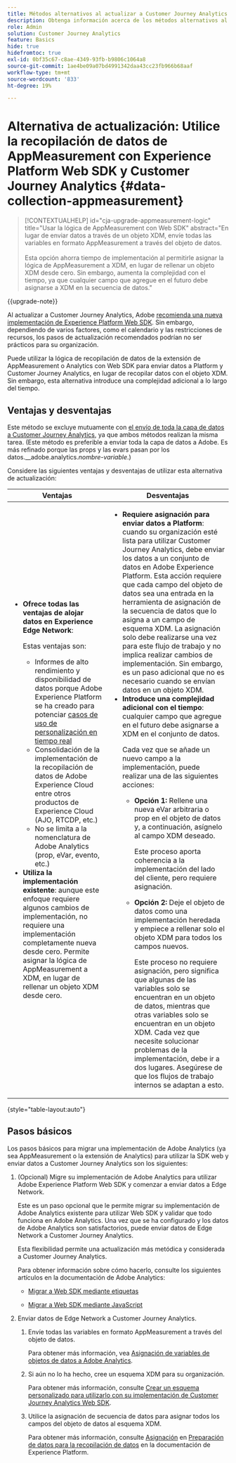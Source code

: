 ```yaml
---
title: Métodos alternativos al actualizar a Customer Journey Analytics
description: Obtenga información acerca de los métodos alternativos al actualizar a Customer Journey Analytics
role: Admin
solution: Customer Journey Analytics
feature: Basics
hide: true
hidefromtoc: true
exl-id: 0bf35c67-c8ae-4349-93fb-b9806c1064a8
source-git-commit: 1ae4be09a07bd4991342daa43cc23fb966b68aaf
workflow-type: tm+mt
source-wordcount: '833'
ht-degree: 19%

---
```


# Alternativa de actualización: Utilice la recopilación de datos de AppMeasurement con Experience Platform Web SDK y Customer Journey Analytics {#data-collection-appmeasurement}

<!-- markdownlint-disable MD034 -->

>[!CONTEXTUALHELP]
>id="cja-upgrade-appmeasurement-logic"
>title="Usar la lógica de AppMeasurement con Web SDK"
>abstract="En lugar de enviar datos a través de un objeto XDM, envíe todas las variables en formato AppMeasurement a través del objeto de datos.<br><br>Esta opción ahorra tiempo de implementación al permitirle asignar la lógica de AppMeasurement a XDM, en lugar de rellenar un objeto XDM desde cero. Sin embargo, aumenta la complejidad con el tiempo, ya que cualquier campo que agregue en el futuro debe asignarse a XDM en la secuencia de datos."

<!-- markdownlint-enable MD034 -->

{{upgrade-note}}

Al actualizar a Customer Journey Analytics, Adobe [recomienda una nueva implementación de Experience Platform Web SDK](/help/getting-started/cja-upgrade/cja-upgrade-recommendations.md). Sin embargo, dependiendo de varios factores, como el calendario y las restricciones de recursos, los pasos de actualización recomendados podrían no ser prácticos para su organización.

Puede utilizar la lógica de recopilación de datos de la extensión de AppMeasurement o Analytics con Web SDK para enviar datos a Platform y Customer Journey Analytics, en lugar de recopilar datos con el objeto XDM. Sin embargo, esta alternativa introduce una complejidad adicional a lo largo del tiempo.

## Ventajas y desventajas

Este método se excluye mutuamente con [el envío de toda la capa de datos a Customer Journey Analytics](/help/getting-started/cja-upgrade/cja-upgrade-alternative-appmeasurement.md), ya que ambos métodos realizan la misma tarea. (Este método es preferible a enviar toda la capa de datos a Adobe. Es más refinado porque las props y las evars pasan por los datos.__adobe.analytics._nombre-variable_.)

Considere las siguientes ventajas y desventajas de utilizar esta alternativa de actualización:

| Ventajas | Desventajas |
|----------|---------|
| <ul><li>**Ofrece todas las ventajas de alojar datos en Experience Edge Network**: <p>Estas ventajas son:</p><ul><li>Informes de alto rendimiento y disponibilidad de datos porque Adobe Experience Platform se ha creado para potenciar [casos de uso de personalización en tiempo real](https://experienceleague.adobe.com/docs/experience-platform/destinations/ui/activate/configure-personalization-destinations.html?lang=es)</li><li>Consolidación de la implementación de la recopilación de datos de Adobe Experience Cloud entre otros productos de Experience Cloud (AJO, RTCDP, etc.)</li><li>No se limita a la nomenclatura de Adobe Analytics (prop, eVar, evento, etc.)</li></ul><li>**Utiliza la implementación existente**: aunque este enfoque requiere algunos cambios de implementación, no requiere una implementación completamente nueva desde cero. Permite asignar la lógica de AppMeasurement a XDM, en lugar de rellenar un objeto XDM desde cero.</li></ul> | <ul><li>**Requiere asignación para enviar datos a Platform**: cuando su organización esté lista para utilizar Customer Journey Analytics, debe enviar los datos a un conjunto de datos en Adobe Experience Platform. Esta acción requiere que cada campo del objeto de datos sea una entrada en la herramienta de asignación de la secuencia de datos que lo asigna a un campo de esquema XDM. La asignación solo debe realizarse una vez para este flujo de trabajo y no implica realizar cambios de implementación. Sin embargo, es un paso adicional que no es necesario cuando se envían datos en un objeto XDM.</li><li>**Introduce una complejidad adicional con el tiempo**: cualquier campo que agregue en el futuro debe asignarse a XDM en el conjunto de datos.<p>Cada vez que se añade un nuevo campo a la implementación, puede realizar una de las siguientes acciones:</p><ul><li>**Opción 1:** Rellene una nueva eVar arbitraria o prop en el objeto de datos y, a continuación, asígnelo al campo XDM deseado.<p>Este proceso aporta coherencia a la implementación del lado del cliente, pero requiere asignación.</p></li><li>**Opción 2:** Deje el objeto de datos como una implementación heredada y empiece a rellenar solo el objeto XDM para todos los campos nuevos.<p>Este proceso no requiere asignación, pero significa que algunas de las variables solo se encuentran en un objeto de datos, mientras que otras variables solo se encuentran en un objeto XDM. Cada vez que necesite solucionar problemas de la implementación, debe ir a dos lugares. Asegúrese de que los flujos de trabajo internos se adaptan a esto.</p></li></ul> </li></ul> |

{style="table-layout:auto"}

## Pasos básicos

Los pasos básicos para migrar una implementación de Adobe Analytics (ya sea AppMeasurement o la extensión de Analytics) para utilizar la SDK web y enviar datos a Customer Journey Analytics son los siguientes:

1. (Opcional) Migre su implementación de Adobe Analytics para utilizar Adobe Experience Platform Web SDK y comenzar a enviar datos a Edge Network.

   Este es un paso opcional que le permite migrar su implementación de Adobe Analytics existente para utilizar Web SDK y validar que todo funciona en Adobe Analytics. Una vez que se ha configurado y los datos de Adobe Analytics son satisfactorios, puede enviar datos de Edge Network a Customer Journey Analytics.

   Esta flexibilidad permite una actualización más metódica y considerada a Customer Journey Analytics.

   Para obtener información sobre cómo hacerlo, consulte los siguientes artículos en la documentación de Adobe Analytics:

   * [Migrar a Web SDK mediante etiquetas](https://experienceleague.adobe.com/es/docs/analytics/implementation/aep-edge/web-sdk/analytics-extension-to-web-sdk)

   * [Migrar a Web SDK mediante JavaScript](https://experienceleague.adobe.com/es/docs/analytics/implementation/aep-edge/web-sdk/appmeasurement-to-web-sdk)

1. Enviar datos de Edge Network a Customer Journey Analytics.

   1. Envíe todas las variables en formato AppMeasurement a través del objeto de datos.

      Para obtener más información, vea [Asignación de variables de objetos de datos a Adobe Analytics](https://experienceleague.adobe.com/en/docs/analytics/implementation/aep-edge/data-var-mapping).

   1. Si aún no lo ha hecho, cree un esquema XDM para su organización.

      Para obtener más información, consulte [Crear un esquema personalizado para utilizarlo con su implementación de Customer Journey Analytics Web SDK](/help/getting-started/cja-upgrade/cja-upgrade-schema-create.md).

   1. Utilice la asignación de secuencia de datos para asignar todos los campos del objeto de datos al esquema XDM.

      Para obtener más información, consulte [Asignación](https://experienceleague.adobe.com/en/docs/experience-platform/datastreams/data-prep?lang=en#mapping) en [Preparación de datos para la recopilación de datos](https://experienceleague.adobe.com/en/docs/experience-platform/datastreams/data-prep) en la documentación de Experience Platform.

